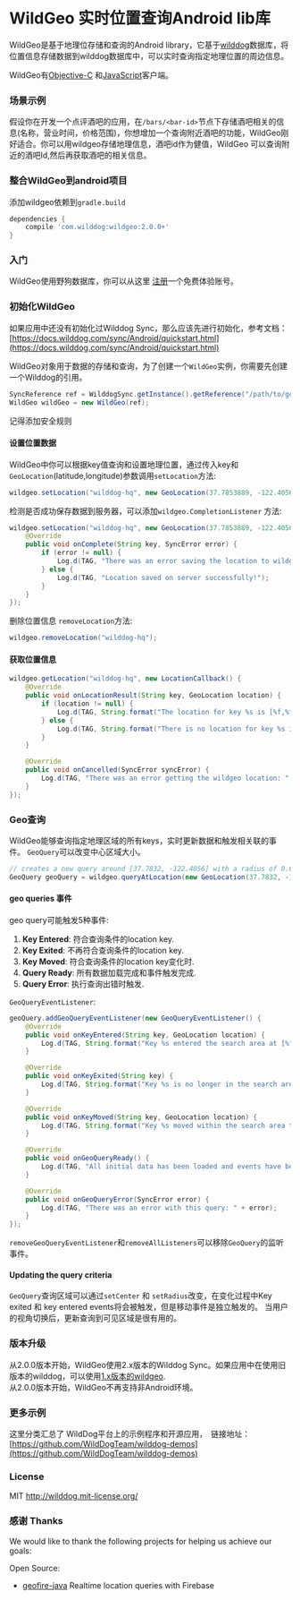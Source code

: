 # WildGeo 实时位置查询Android lib库

WildGeo是基于地理位存储和查询的Android library，它基于[wilddog](https://www.wilddog.com/)数据库，将位置信息存储数据到wilddog数据库中，可以实时查询指定地理位置的周边信息。

WildGeo有[Objective-C](https://github.com/WildDogTeam/lib-ios-wildgeo)
和[JavaScript](https://github.com/WildDogTeam/lib-js-wildgeo)客户端。

### 场景示例
假设你在开发一个点评酒吧的应用，在`/bars/<bar-id>`节点下存储酒吧相关的信息(名称，营业时间，价格范围)，你想增加一个查询附近酒吧的功能，WildGeo刚好适合。你可以用wildgeo存储地理信息，酒吧id作为健值，WildGeo
可以查询附近的酒吧Id,然后再获取酒吧的相关信息。

### 整合WildGeo到android项目
添加wildgeo依赖到`gradle.build`

```groovy
dependencies {
    compile 'com.wilddog:wildgeo:2.0.0+'
}
```

### 入门

WildGeo使用野狗数据库，你可以从这里
[注册](https://www.wilddog.com/my-account/signup)一个免费体验账号。

### 初始化WildGeo
如果应用中还没有初始化过Wilddog Sync，那么应该先进行初始化，参考文档：[https://docs.wilddog.com/sync/Android/quickstart.html](https://docs.wilddog.com/sync/Android/quickstart.html)

WildGeo对象用于数据的存储和查询，为了创建一个`WildGeo`实例，你需要先创建一个Wilddog的引用。

```java
SyncReference ref = WilddogSync.getInstance().getReference("/path/to/geodata");
WildGeo wildGeo = new WildGeo(ref);
```
记得添加安全规则

#### 设置位置数据

WildGeo中你可以根据key值查询和设置地理位置，通过传入key和`GeoLocation`(latitude,longitude)参数调用`setLocation`方法:

```java
wildgeo.setLocation("wilddog-hq", new GeoLocation(37.7853889, -122.4056973));
```

检测是否成功保存数据到服务器，可以添加`wildgeo.CompletionListener` 方法:

```java
wildgeo.setLocation("wilddog-hq", new GeoLocation(37.7853889, -122.4056973), new WildGeo.CompletionListener() {
    @Override
    public void onComplete(String key, SyncError error) {
        if (error != null) {
            Log.d(TAG, "There was an error saving the location to wildgeo: " + error);
        } else {
            Log.d(TAG, "Location saved on server successfully!");
        }
    }
});
```

删除位置信息 `removeLocation`方法:

```java
wildgeo.removeLocation("wilddog-hq");
```

#### 获取位置信息

```java
wildgeo.getLocation("wilddog-hq", new LocationCallback() {
    @Override
    public void onLocationResult(String key, GeoLocation location) {
        if (location != null) {
            Log.d(TAG, String.format("The location for key %s is [%f,%f]", key, location.latitude, location.longitude));
        } else {
            Log.d(TAG, String.format("There is no location for key %s in wildgeo", key));
        }
    }

    @Override
    public void onCancelled(SyncError syncError) {
        Log.d(TAG, "There was an error getting the wildgeo location: " + syncError);
    }
});
```

### Geo查询

WildGeo能够查询指定地理区域的所有keys，实时更新数据和触发相关联的事件。
`GeoQuery`可以改变中心区域大小。

```java
// creates a new query around [37.7832, -122.4056] with a radius of 0.6 kilometers
GeoQuery geoQuery = wildgeo.queryAtLocation(new GeoLocation(37.7832, -122.4056), 0.6);
```

#### geo queries 事件

geo query可能触发5种事件:

1. **Key Entered**: 符合查询条件的location key.
2. **Key Exited**: 不再符合查询条件的location key.
3. **Key Moved**:  符合查询条件的location key变化时.
4. **Query Ready**: 所有数据加载完成和事件触发完成.
5. **Query Error**: 执行查询出错时触发.

`GeoQueryEventListener`:

```java
geoQuery.addGeoQueryEventListener(new GeoQueryEventListener() {
    @Override
    public void onKeyEntered(String key, GeoLocation location) {
        Log.d(TAG, String.format("Key %s entered the search area at [%f,%f]", key, location.latitude, location.longitude));
    }

    @Override
    public void onKeyExited(String key) {
        Log.d(TAG, String.format("Key %s is no longer in the search area", key));
    }

    @Override
    public void onKeyMoved(String key, GeoLocation location) {
        Log.d(TAG, String.format("Key %s moved within the search area to [%f,%f]", key, location.latitude, location.longitude));
    }

    @Override
    public void onGeoQueryReady() {
        Log.d(TAG, "All initial data has been loaded and events have been fired!");
    }

    @Override
    public void onGeoQueryError(SyncError error) {
        Log.d(TAG, "There was an error with this query: " + error);
    }
});
```
`removeGeoQueryEventListener`和`removeAllListeners`可以移除`GeoQuery`的监听事件。

#### Updating the query criteria

`GeoQuery`查询区域可以通过`setCenter` 和 `setRadius`改变，在变化过程中Key exited 和 key entered events将会被触发，但是移动事件是独立触发的。
当用户的视角切换后，更新查询到可见区域是很有用的。

### 版本升级
从2.0.0版本开始，WildGeo使用2.x版本的Wilddog Sync。如果应用中在使用旧版本的wilddog，可以使用[1.x版本的wildgeo](https://github.com/WildDogTeam/lib-android-wildgeo/tree/v1).  
从2.0.0版本开始，WildGeo不再支持非Android环境。


### 更多示例

这里分类汇总了 WildDog平台上的示例程序和开源应用，　链接地址：[https://github.com/WildDogTeam/wilddog-demos](https://github.com/WildDogTeam/wilddog-demos)


### License
MIT
http://wilddog.mit-license.org/

### 感谢 Thanks

We would like to thank the following projects for helping us achieve our goals:

Open Source:
   
* [geofire-java](https://github.com/firebase/geofire-java) Realtime location queries with Firebase








